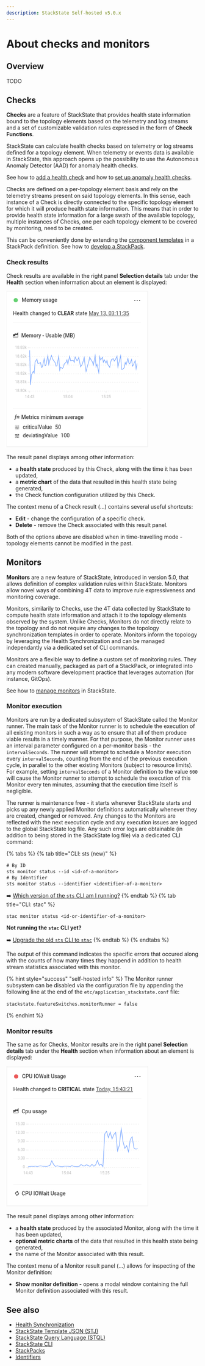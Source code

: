```yaml
---
description: StackState Self-hosted v5.0.x
---
```


# About checks and monitors

## Overview

TODO

## Checks

**Checks** are a feature of StackState that provides health state information bound to the topology elements based on the telemetry and log streams and a set of customizable validation rules expressed in the form of **Check Functions**.

StackState can calculate health checks based on telemetry or log streams defined for a topology element. When telemetry or events data is available in StackState, this approach opens up the possibility to use the Autonomous Anomaly Detector \(AAD\) for anomaly health checks.

See how to [add a health check](./add-a-health-check.md) and how to [set up anomaly health checks](./anomaly-health-checks.md).

Checks are defined on a per-topology element basis and rely on the telemetry streams present on said topology elements. In this sense, each instance of a Check is directly connected to the specific topology element for which it will produce health state information. This means that in order to provide health state information for a large swath of the available topology, multiple instances of Checks, one per each topology element to be covered by monitoring, need to be created.

This can be conveniently done by extending the [component templates](../../develop/developer-guides/custom-functions/template-functions.md) in a StackPack definition. See how to [develop a StackPack](../../develop/developer-guides/stackpack/README.md).

### Check results

Check results are available in the right panel **Selection details** tab under the **Health** section when information about an element is displayed:

![Check result panel](../../.gitbook/assets/v50_check_result.png)

The result panel displays among other information:

- a **health state** produced by this Check, along with the time it has been updated,
- a **metric chart** of the data that resulted in this health state being generated,
- the Check function configuration utilized by this Check.

The context menu of a Check result (...) contains several useful shortcuts:

- **Edit** - change the configuration of a specific check.
- **Delete** - remove the Check associated with this result panel.

Both of the options above are disabled when in time-travelling mode - topology elements cannot be modified in the past.

## Monitors
**Monitors** are a new feature of StackState, introduced in version 5.0, that allows definition of complex validation rules within StackState. Monitors allow novel ways of combining 4T data to improve rule expressiveness and monitoring coverage.

Monitors, similarily to Checks, use the 4T data collected by StackState to compute health state information and attach it to the topology elements observed by the system. Unlike Checks, Monitors do not directly relate to the topology and do not require any changes to the topology synchronization templates in order to operate. Monitors inform the topology by leveraging the Health Synchronization and can be managed independantly via a dedicated set of CLI commands.

Monitors are a flexible way to define a custom set of monitoring rules. They can created manually, packaged as part of a StackPack, or integrated into any modern software development practice that leverages automation (for instance, GitOps).

See how to [manage monitors](add-a-monitor.md) in StackState.

### Monitor execution

Monitors are run by a dedicated subsystem of StackState called the Monitor runner. The main task of the Monitor runner is to schedule the execution of all existing monitors in such a way as to ensure that all of them produce viable results in a timely manner.
For that purpose, the Monitor runner uses an interval parameter configured on a per-monitor basis - the `intervalSeconds`. The runner will attempt to schedule a Monitor execution every `intervalSeconds`, counting from the end of the previous execution cycle, in parallel to the other existing Monitors (subject to resource limits). For example, setting `intervalSeconds` of a Monitor definition to the value `600` will cause the Monitor runner to attempt to schedule the execution of this Monitor every ten minutes, assuming that the execution time itself is negligible.

The runner is maintenance free - it starts whenever StackState starts and picks up any newly applied Monitor definitions automatically whenever they are created, changed or removed. Any changes to the Monitors are reflected with the next execution cycle and any execution issues are logged to the global StackState log file. Any such error logs are obtainable (in addition to being stored in the StackState log file) via a dedicated CLI command:

{% tabs %}
{% tab title="CLI: sts (new)" %}
```
# By ID
sts monitor status --id <id-of-a-monitor>
# By Identifier
sts monitor status --identifier <identifier-of-a-monitor>
```

➡️ [Which version of the `sts` CLI am I running?](/setup/cli/cli-comparison.md#which-version-of-the-cli-am-i-running)
{% endtab %}
{% tab title="CLI: stac" %}
```
stac monitor status <id-or-identifier-of-a-monitor>
```

**Not running the `stac` CLI yet?**

➡️ [Upgrade the old `sts` CLI to `stac`](/setup/cli/cli-stac.md#upgrade)
{% endtab %}
{% endtabs %}

The output of this command indicates the specific errors that occured along with the counts of how many times they happend in addition to health stream statistics associated with this monitor.

{% hint style="success" "self-hosted info" %}
The Monitor runner subsystem can be disabled via the configuration file by appending the following line at the end of the `etc/application_stackstate.conf` file:

`stackstate.featureSwitches.monitorRunner = false`

{% endhint %}

### Monitor results

The same as for Checks, Monitor results are in the right panel **Selection details** tab under the **Health** section when information about an element is displayed:

![Monitor result panel](../../.gitbook/assets/v50_monitor_result.png)

The result panel displays among other information:

- a **health state** produced by the associated Monitor, along with the time it has been updated,
- **optional metric charts** of the data that resulted in this health state being generated,
- the name of the Monitor associated with this result.

The context menu of a Monitor result panel (...) allows for inspecting of the Monitor definition:

- **Show monitor definition** - opens a modal window containing the full Monitor definition associated with this result.

## See also
* [Health Synchronization](../../configure/health/health-synchronization)
* [StackState Template JSON \(STJ\)](../../develop/reference/stj/README.md)
* [StackState Query Language \(STQL\)](../../develop/reference/stql_reference.md)
* [StackState CLI](../../setup/cli-install.md)
* [StackPacks](../../stackpacks/about-stackpacks.md)
* [Identifiers](../../configure/topology/identifiers.md)
